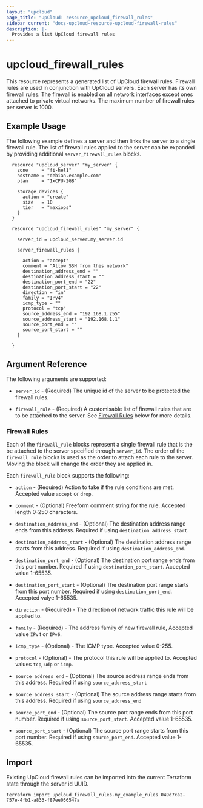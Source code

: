 ```yaml
---
layout: "upcloud"
page_title: "UpCloud: resource_upcloud_firewall_rules"
sidebar_current: "docs-upcloud-resource-upcloud-firewall-rules"
description: |-
  Provides a list UpCloud firewall rules
---
```


# upcloud_firewall_rules

This resource represents a generated list of UpCloud firewall rules.  Firewall rules are used in conjunction with UpCloud servers. 
Each server has its own firewall rules. The firewall is enabled on all network interfaces except ones attached to private virtual networks.
The maximum number of firewall rules per server is 1000.

## Example Usage

The following example defines a server and then links the server to a single firewall rule.
The list of firewall rules applied to the server can be expanded by providing additional `server_firewall_rules` blocks.

```hcl
  resource "upcloud_server" "my_server" {
    zone     = "fi-hel1"
    hostname = "debian.example.com"
    plan     = "1xCPU-2GB"
  
    storage_devices {
      action = "create"
      size   = 10
      tier   = "maxiops"
    }
  }

  resource "upcloud_firewall_rules" "my_server" {
  
    server_id = upcloud_server.my_server.id
  
    server_firewall_rules {
  
      action = "accept"
      comment = "Allow SSH from this network"
      destination_address_end = ""
      destination_address_start = ""
      destination_port_end = "22"
      destination_port_start = "22"
      direction = "in"
      family = "IPv4"
      icmp_type = ""
      protocol = "tcp"
      source_address_end = "192.168.1.255"
      source_address_start = "192.168.1.1"
      source_port_end = ""
      source_port_start = ""
    }
 
  }
```

## Argument Reference

The following arguments are supported:

* `server_id` - (Required) The unique id of the server to be protected the firewall rules.

* `firewall_rule` - (Required) A customisable list of firewall rules that are to be attached to the server. See [Firewall Rules](#firewall-rules) below for more details.


### Firewall Rules

Each of the `firewall_rule` blocks represent a single firewall rule that is the be attached to the server specified through `server_id`.
The order of the `firewall_rule` blocks is used as the order to attach each rule to the server.  Moving the block will change the order they are applied in.

Each `firewall_rule` block supports the following:

* `action` - (Required) Action to take if the rule conditions are met. Accepted value `accept` or `drop`.

* `comment` - (Optional) Freeform comment string for the rule.  Accepted length 0-250 characters.

* `destination_address_end` - (Optional) The destination address range ends from this address.  Required if using `destination_address_start`. 

* `destination_address_start` - (Optional) The destination address range starts from this address.  Required if using `destination_address_end`.

* `destination_port_end` - (Optional) The destination port range ends from this port number. Required if using `destination_port_start`.  Accepted value 1-65535.

* `destination_port_start` - (Optional) The destination port range starts from this port number. Required if using `destination_port_end`. Accepted valye 1-65535.

* `direction` - (Required) - The direction of network traffic this rule will be applied to.

* `family` - (Required) - The address family of new firewall rule, Accepted value `IPv4` or `IPv6`.

* `icmp_type` - (Optional) - The ICMP type.  Accepted value 0-255.

* `protocol` - (Optional) - The protocol this rule will be applied to.  Accepted values `tcp`, `udp` or `icmp`.

* `source_address_end` - (Optional) The source address range ends from this address. Required if using `source_address_start`

* `source_address_start` - (Optional) The source address range starts from this address. Required if using `source_address_end`

* `source_port_end` - (Optional) The source port range ends from this port number.  Required if using `source_port_start`.  Accepted value 1-65535.

* `source_port_start` - (Optional) The source port range starts from this port number.  Required if using `source_port_end`.  Accepted value 1-65535.

## Import

Existing UpCloud firewall rules can be imported into the current Terraform state through the server id UUID.

```hcl
terraform import upcloud_firewall_rules.my_example_rules 049d7ca2-757e-4fb1-a833-f87ee056547a
```